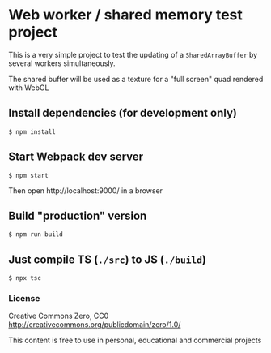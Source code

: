 # Web worker / shared memory test project

This is a very simple project to test the updating of a `SharedArrayBuffer` by several workers simultaneously.

The shared buffer will be used as a texture for a "full screen" quad rendered with WebGL


## Install dependencies (for development only)

```
$ npm install
```


## Start Webpack dev server

```
$ npm start
```

Then open http://localhost:9000/ in a browser


## Build "production" version

```
$ npm run build
```


## Just compile TS (`./src`) to JS (`./build`)

```
$ npx tsc
```


### License

Creative Commons Zero, CC0
http://creativecommons.org/publicdomain/zero/1.0/

This content is free to use in personal, educational and commercial projects
